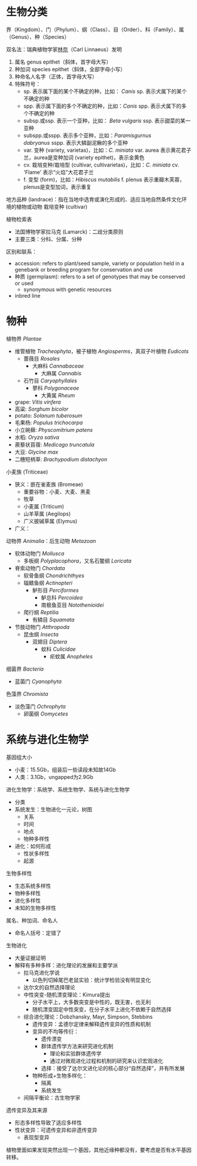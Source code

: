 # 生物分类

界（Kingdom）、门（Phylum）、纲（Class）、目（Order）、科（Family）、属（Genus）、种（Species）

双名法：瑞典植物学家[林奈](https://www.zhihu.com/search?q=%E6%9E%97%E5%A5%88&search_source=Entity&hybrid_search_source=Entity&hybrid_search_extra=%7B%22sourceType%22%3A%22answer%22%2C%22sourceId%22%3A30890345%7D)（Carl Linnaeus）发明
1. 属名 genus epithet（斜体，首字母大写）
2. 种加词 species epithet（斜体，全部字母小写）
3. 种命名人名字（正体，首字母大写）
4. 特殊符号：
	 - sp. 表示属下面的某个不确定的种，比如： _Canis_ sp. 表示犬属下的某个不确定的种
	 - spp. 表示属下面的多个不确定的种，比如：_Canis_ spp. 表示犬属下的多个不确定的种
	 - subsp.或ssp. 表示一个亚种，比如： _Beta vulgaris_ ssp. 表示甜菜的某一亚种
	 - subspp.或sspp. 表示多个亚种，比如：_Paramisgurnus dabryanus_ sspp. 表示大鳞副泥鳅的多个亚种
	 - var. 变种 (variety, varietas)，比如：*C. miniata* var. aurea 表示黄花君子兰，aurea是变种加词 (variety epithet)，表示金黄色
	 - cv. 栽培变种/栽培型 (cultivar, cultivarietas)，比如：*C. miniata* cv. 'Flame' 表示“火焰”大花君子兰
	 - f. 变型 (form)，比如：*Hibiscus mutabilis* f. plenus 表示重瓣木芙蓉，plenus是变型加词，表示重复

地方品种 (landrace)：指在当地中选育或演化形成的、适应当地自然条件文化环境的植物或动物
栽培变种 (cultivar)

植物检索表
- 法国博物学家拉马克 (Lamarck)：二歧分类原则
- 主要三类：分科、分属、分种

区别和联系：
- accession: refers to plant/seed sample, variety or population held in a genebank or breeding program for conservation and use
- 种质 (germplasm): refers to a set of genotypes that may be conserved or used
	- synonymous with genetic resources
- inbred line

# 物种

植物界 *Plantae*
- 维管植物 *Tracheophyta*，被子植物 *Angiosperms*，真双子叶植物 *Eudicots*
	- 蔷薇目 *Rosales*
		- 大麻科 *Cannabaceae*
			- 大麻属 *Cannabis*
	- 石竹目 *Caryophyllales*
		- 蓼科 *Polygonaceae*
			- 大黄属 *Rheum*
- grape: *Vitis vinfera*
- 高粱: *Sorghum bicolor*
- potato: *Solanum tuberosum*
- 毛果杨: *Populus trichocarpa*
- 小立碗藓: *Physcomitrium patens*
- 水稻: *Oryza sativa*
- 蒺藜状苜蓿: *Medicago truncatula*
- 大豆: *Glycine max*
- 二穗短柄草: *Brachypodium distachyon*

小麦族 (Triticeae)
- 狭义：嵌在雀麦族 (Bromeae)
	- 重要谷物：小麦、大麦、黑麦
	- 牧草
	- 小麦属 (Triticum) 
	- 山羊草属 (Aegilops)
	- 广义披碱草属 (Elymus)
- 广义：

动物界 *Animalia*：后生动物 *Metazoan*
- 软体动物门 *Mollusca*
	- 多板纲 *Polyplacophora*，又名石鳖纲 *Loricata*
- 脊索动物门 *Chordata*
	- 软骨鱼纲 *Chondrichthyes*
	- 辐鳍鱼纲 *Actinopteri*
		- 鲈形目 *Perciformes*
			- 鲈总科 *Percoidea*
			- 南极鱼亚目 *Notothenioidei*
	- 爬行纲 *Reptilia*
		- 有鳞目 *Squamata*
- 节肢动物门 *Atthropoda*
	- 昆虫纲 *Insecta*
		- 双翅目 *Diptera*
			- 蚊科 *Culicidae*
				- 疟蚊属 *Anopheles*

细菌界 *Bacteria*
- 蓝菌门 *Cyanophyta*

色藻界 *Chromista*
- 淡色藻门 *Ochrophyta*
	- 卵菌纲 *Oomycetes*

# 系统与进化生物学

基因组大小
- 小麦：15.5Gb，组装后一些读段未知故14Gb
- 人类：3.1Gb，ungapped为2.9Gb

进化生物学：系统学、系统生物学、系统与进化生物学
- 分类
- 系统发生：生物进化一元论，树图
	- 关系
	- 时间
	- 地点
	- 物种多样性
- 进化：如何形成
	- 性状多样性
	- 起源

生物多样性
- 生态系统多样性
- 物种多样性
- 进化多样性
- 未知的生物多样性

属名、种加词、命名人
- 命名人括号：定错了

生物进化
- 大量证据证明
- 解释有多种多样：进化理论的发展和主要学派
	- 拉马克进化学说
		- 以色列切掉尾巴老鼠实验：统计学检验没有明显变化
	- 达尔文的自然选择理论
	- 中性突变-随机漂变理论：Kimura提出
		- 分子水平上，大多数突变是中性的，既无害，也无利
		- 随机漂变固定中性突变，在分子水平上进化不依赖于自然选择
	- 综合进化理论：Dobzhansky, Mayr, Simpson, Stebbins
		- 遗传变异：孟德尔定律来解释遗传变异的性质和机制
		- 变异的不均等传衍：
			- 遗传漂变
			- 群体遗传学方法来研究进化机制
				- 理论和实验群体遗传学
				- 通过对微观进化过程和机制的研究来认识宏观进化
			- 选择：接受了达尔文进化论的核心部分“自然选择”，并有所发展
		- 物种形成+生物多样化：
			- 隔离
			- 系统发生
	- 间隔平衡论：古生物学家

遗传变异及其来源
- 形态多样性导致了适应多样性
- 性状变异：可遗传变异和非遗传变异
	- 表现型变异

植物里面如果发现突然出现一个基因，其他近缘种都没有，要考虑是否有水平基因转移。
